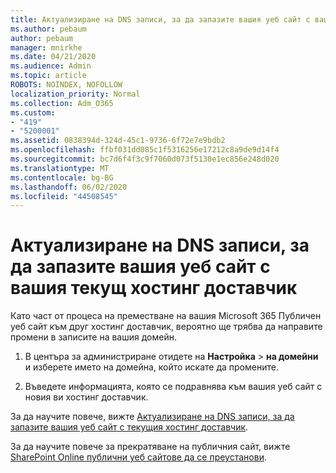 ```yaml
---
title: Актуализиране на DNS записи, за да запазите вашия уеб сайт с вашия текущ хостинг доставчик
ms.author: pebaum
author: pebaum
manager: mnirkhe
ms.date: 04/21/2020
ms.audience: Admin
ms.topic: article
ROBOTS: NOINDEX, NOFOLLOW
localization_priority: Normal
ms.collection: Adm_O365
ms.custom:
- "419"
- "5200001"
ms.assetid: 0838394d-324d-45c1-9736-6f72e7e9bdb2
ms.openlocfilehash: ffbf031dd085c1f5316256e17212c8a9de9d14f4
ms.sourcegitcommit: bc7d6f4f3c9f7060d073f5130e1ec856e248d020
ms.translationtype: MT
ms.contentlocale: bg-BG
ms.lasthandoff: 06/02/2020
ms.locfileid: "44508545"
---
```

# <a name="update-dns-records-to-keep-your-website-with-your-current-hosting-provider"></a>Актуализиране на DNS записи, за да запазите вашия уеб сайт с вашия текущ хостинг доставчик

Като част от процеса на преместване на вашия Microsoft 365 Публичен уеб сайт към друг хостинг доставчик, вероятно ще трябва да направите промени в записите на вашия домейн.
  
1. В центъра за администриране отидете на **Настройка** \> **на домейни** и изберете името на домейна, който искате да промените.

2. Въведете информацията, която се подравнява към вашия уеб сайт с новия ви хостинг доставчик.

За да научите повече, вижте [Актуализиране на DNS записи, за да запазите вашия уеб сайт с текущия хостинг доставчик](https://docs.microsoft.com/microsoft-365/admin/dns/update-dns-records-to-retain-current-hosting-provide).
  
За да научите повече за прекратяване на публичния сайт, вижте [SharePoint Online публични уеб сайтове да се преустанови](https://support.office.com/article/sharepoint-online-public-websites-to-be-discontinued-e86bfd2f-5c7d-446f-a430-7cfcc0130916).

